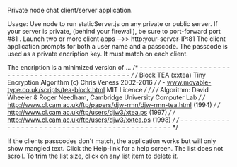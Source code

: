 Private node chat client/server application.

Usage:
Use node to run staticServer.js on any private or public server.
If your server is private, (behind your firewall), be sure to port-forward port #81 . 
Launch two or more client apps   -->>     http:your-server-IP:81
The client application prompts for both a user name and a passcode.
The passcode is used as a private encription key. It must match on each
client. 

The encription is a minimized version of ...
/* - - - - - - - - - - - - - - - - - - - - - - - - - - - - - - - - - - - - - - - - - - - - - - -  */
/* Block TEA (xxtea) Tiny Encryption Algorithm                        (c) Chris Veness 2002-2016  */
/*  - www.movable-type.co.uk/scripts/tea-block.html                                  MIT Licence  */
/*                                                                                                */
/* Algorithm: David Wheeler & Roger Needham, Cambridge University Computer Lab                    */
/*            http://www.cl.cam.ac.uk/ftp/papers/djw-rmn/djw-rmn-tea.html (1994)                  */
/*            http://www.cl.cam.ac.uk/ftp/users/djw3/xtea.ps (1997)                               */
/*            http://www.cl.cam.ac.uk/ftp/users/djw3/xxtea.ps (1998)                              */
/* - - - - - - - - - - - - - - - - - - - - - - - - - - - - - - - - - - - - - - - - - - - - - - -  */

If the clients passcodes don't match, the application works but will only show mangled text.
Click the Help-link for a help screen.  The list does not scroll. To trim the list size, 
click on any list item to delete it.
